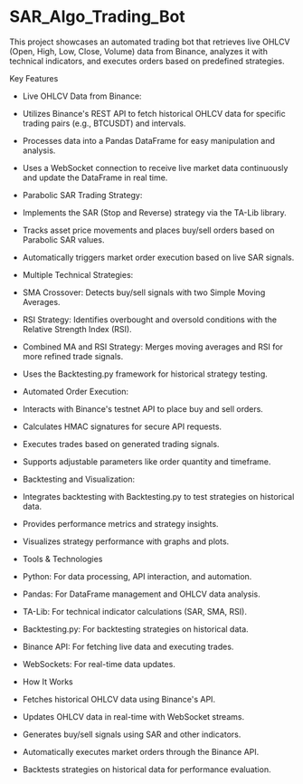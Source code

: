 # SAR_Algo_Trading_Bot

This project showcases an automated trading bot that retrieves live OHLCV (Open, High, Low, Close, Volume) data from Binance, analyzes it with technical indicators, and executes orders based on predefined strategies.

Key Features
* Live OHLCV Data from Binance:

 * Utilizes Binance's REST API to fetch historical OHLCV data for specific trading pairs (e.g., BTCUSDT) and intervals.

 * Processes data into a Pandas DataFrame for easy manipulation and analysis.

 * Uses a WebSocket connection to receive live market data continuously and update the DataFrame in real time.

* Parabolic SAR Trading Strategy:

 * Implements the SAR (Stop and Reverse) strategy via the TA-Lib library.

 * Tracks asset price movements and places buy/sell orders based on Parabolic SAR values.

 * Automatically triggers market order execution based on live SAR signals.

* Multiple Technical Strategies:

 * SMA Crossover: Detects buy/sell signals with two Simple Moving Averages.

 * RSI Strategy: Identifies overbought and oversold conditions with the Relative Strength Index (RSI).

 * Combined MA and RSI Strategy: Merges moving averages and RSI for more refined trade signals.

 * Uses the Backtesting.py framework for historical strategy testing.

* Automated Order Execution:

 * Interacts with Binance's testnet API to place buy and sell orders.

 * Calculates HMAC signatures for secure API requests.

 * Executes trades based on generated trading signals.

 * Supports adjustable parameters like order quantity and timeframe.

* Backtesting and Visualization:

 * Integrates backtesting with Backtesting.py to test strategies on historical data.

 * Provides performance metrics and strategy insights.

 * Visualizes strategy performance with graphs and plots.

* Tools & Technologies
 * Python: For data processing, API interaction, and automation.

 * Pandas: For DataFrame management and OHLCV data analysis.

 * TA-Lib: For technical indicator calculations (SAR, SMA, RSI).

 * Backtesting.py: For backtesting strategies on historical data.

 * Binance API: For fetching live data and executing trades.

 * WebSockets: For real-time data updates.

* How It Works
 * Fetches historical OHLCV data using Binance's API.

 * Updates OHLCV data in real-time with WebSocket streams.

 * Generates buy/sell signals using SAR and other indicators.

 * Automatically executes market orders through the Binance API.

 * Backtests strategies on historical data for performance evaluation.


